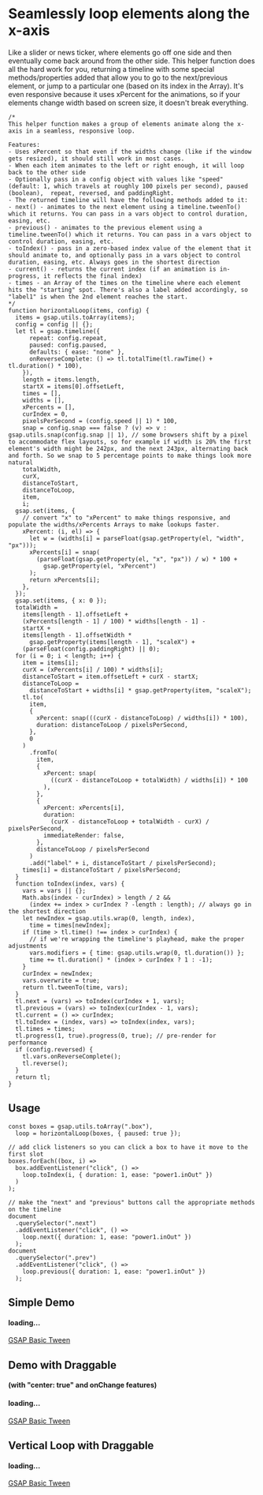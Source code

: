 # Seamlessly loop elements along the x-axis

Like a slider or news ticker, where elements go off one side and then eventually come back around from the other side. This helper function does all the hard work for you, returning a timeline with some special methods/properties added that allow you to go to the next/previous element, or jump to a particular one (based on its index in the Array). It's even responsive because it uses xPercent for the animations, so if your elements change width based on screen size, it doesn't break everything.

```
/*
This helper function makes a group of elements animate along the x-axis in a seamless, responsive loop.

Features:
- Uses xPercent so that even if the widths change (like if the window gets resized), it should still work in most cases.
- When each item animates to the left or right enough, it will loop back to the other side
- Optionally pass in a config object with values like "speed" (default: 1, which travels at roughly 100 pixels per second), paused (boolean),  repeat, reversed, and paddingRight.
- The returned timeline will have the following methods added to it:
- next() - animates to the next element using a timeline.tweenTo() which it returns. You can pass in a vars object to control duration, easing, etc.
- previous() - animates to the previous element using a timeline.tweenTo() which it returns. You can pass in a vars object to control duration, easing, etc.
- toIndex() - pass in a zero-based index value of the element that it should animate to, and optionally pass in a vars object to control duration, easing, etc. Always goes in the shortest direction
- current() - returns the current index (if an animation is in-progress, it reflects the final index)
- times - an Array of the times on the timeline where each element hits the "starting" spot. There's also a label added accordingly, so "label1" is when the 2nd element reaches the start.
*/
function horizontalLoop(items, config) {
  items = gsap.utils.toArray(items);
  config = config || {};
  let tl = gsap.timeline({
      repeat: config.repeat,
      paused: config.paused,
      defaults: { ease: "none" },
      onReverseComplete: () => tl.totalTime(tl.rawTime() + tl.duration() * 100),
    }),
    length = items.length,
    startX = items[0].offsetLeft,
    times = [],
    widths = [],
    xPercents = [],
    curIndex = 0,
    pixelsPerSecond = (config.speed || 1) * 100,
    snap = config.snap === false ? (v) => v : gsap.utils.snap(config.snap || 1), // some browsers shift by a pixel to accommodate flex layouts, so for example if width is 20% the first element's width might be 242px, and the next 243px, alternating back and forth. So we snap to 5 percentage points to make things look more natural
    totalWidth,
    curX,
    distanceToStart,
    distanceToLoop,
    item,
    i;
  gsap.set(items, {
    // convert "x" to "xPercent" to make things responsive, and populate the widths/xPercents Arrays to make lookups faster.
    xPercent: (i, el) => {
      let w = (widths[i] = parseFloat(gsap.getProperty(el, "width", "px")));
      xPercents[i] = snap(
        (parseFloat(gsap.getProperty(el, "x", "px")) / w) * 100 +
          gsap.getProperty(el, "xPercent")
      );
      return xPercents[i];
    },
  });
  gsap.set(items, { x: 0 });
  totalWidth =
    items[length - 1].offsetLeft +
    (xPercents[length - 1] / 100) * widths[length - 1] -
    startX +
    items[length - 1].offsetWidth *
      gsap.getProperty(items[length - 1], "scaleX") +
    (parseFloat(config.paddingRight) || 0);
  for (i = 0; i < length; i++) {
    item = items[i];
    curX = (xPercents[i] / 100) * widths[i];
    distanceToStart = item.offsetLeft + curX - startX;
    distanceToLoop =
      distanceToStart + widths[i] * gsap.getProperty(item, "scaleX");
    tl.to(
      item,
      {
        xPercent: snap(((curX - distanceToLoop) / widths[i]) * 100),
        duration: distanceToLoop / pixelsPerSecond,
      },
      0
    )
      .fromTo(
        item,
        {
          xPercent: snap(
            ((curX - distanceToLoop + totalWidth) / widths[i]) * 100
          ),
        },
        {
          xPercent: xPercents[i],
          duration:
            (curX - distanceToLoop + totalWidth - curX) / pixelsPerSecond,
          immediateRender: false,
        },
        distanceToLoop / pixelsPerSecond
      )
      .add("label" + i, distanceToStart / pixelsPerSecond);
    times[i] = distanceToStart / pixelsPerSecond;
  }
  function toIndex(index, vars) {
    vars = vars || {};
    Math.abs(index - curIndex) > length / 2 &&
      (index += index > curIndex ? -length : length); // always go in the shortest direction
    let newIndex = gsap.utils.wrap(0, length, index),
      time = times[newIndex];
    if (time > tl.time() !== index > curIndex) {
      // if we're wrapping the timeline's playhead, make the proper adjustments
      vars.modifiers = { time: gsap.utils.wrap(0, tl.duration()) };
      time += tl.duration() * (index > curIndex ? 1 : -1);
    }
    curIndex = newIndex;
    vars.overwrite = true;
    return tl.tweenTo(time, vars);
  }
  tl.next = (vars) => toIndex(curIndex + 1, vars);
  tl.previous = (vars) => toIndex(curIndex - 1, vars);
  tl.current = () => curIndex;
  tl.toIndex = (index, vars) => toIndex(index, vars);
  tl.times = times;
  tl.progress(1, true).progress(0, true); // pre-render for performance
  if (config.reversed) {
    tl.vars.onReverseComplete();
    tl.reverse();
  }
  return tl;
}
```

## Usage[​](#usage "Direct link to Usage")

```
const boxes = gsap.utils.toArray(".box"),
  loop = horizontalLoop(boxes, { paused: true });

// add click listeners so you can click a box to have it move to the first slot
boxes.forEach((box, i) =>
  box.addEventListener("click", () =>
    loop.toIndex(i, { duration: 1, ease: "power1.inOut" })
  )
);

// make the "next" and "previous" buttons call the appropriate methods on the timeline
document
  .querySelector(".next")
  .addEventListener("click", () =>
    loop.next({ duration: 1, ease: "power1.inOut" })
  );
document
  .querySelector(".prev")
  .addEventListener("click", () =>
    loop.previous({ duration: 1, ease: "power1.inOut" })
  );
```

## Simple Demo[​](#simple-demo "Direct link to Simple Demo")

#### loading...

[GSAP Basic Tween](https://codepen.io/GreenSock/embed/ZELPxWW?default-tab=result\&theme-id=41164)

## Demo with Draggable[​](#demo-with-draggable "Direct link to Demo with Draggable")

#### (with "center: true" and onChange features)[​](#with-center-true-and-onchange-features "Direct link to (with \"center: true\" and onChange features)")

#### loading...

[GSAP Basic Tween](https://codepen.io/GreenSock/embed/gOvvJee?default-tab=result\&theme-id=41164)

## Vertical Loop with Draggable[​](#vertical-loop-with-draggable "Direct link to Vertical Loop with Draggable")

#### loading...

[GSAP Basic Tween](https://codepen.io/GreenSock/embed/MWXPgKm?default-tab=result\&theme-id=41164)
